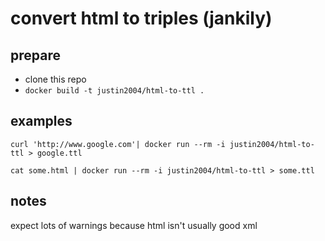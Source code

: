 # convert html to triples (jankily)

## prepare
- clone this repo
- `docker build -t justin2004/html-to-ttl .`

## examples
`curl 'http://www.google.com'| docker run --rm -i justin2004/html-to-ttl > google.ttl`

`cat some.html | docker run --rm -i justin2004/html-to-ttl > some.ttl`


## notes
expect lots of warnings because html isn't usually good xml
